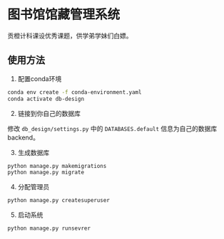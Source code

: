 # 图书馆馆藏管理系统
贡橙计科课设优秀课题，供学弟学妹们白嫖。

## 使用方法

1. 配置conda环境

```sh
conda env create -f conda-environment.yaml
conda activate db-design
```

2. 链接到你自己的数据库

修改 `db_design/settings.py` 中的 `DATABASES.default` 信息为自己的数据库 backend。

3. 生成数据库

```sh
python manage.py makemigrations
python manage.py migrate
```

4. 分配管理员

```sh
python manage.py createsuperuser
```

5. 启动系统

```sh
python manage.py runsevrer
```